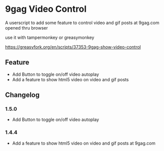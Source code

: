 # 9gag Video Control
A userscript to add some feature to control video and gif posts at 9gag.com opened thru browser

use it with tampermonkey or greasymonkey

https://greasyfork.org/en/scripts/37353-9gag-show-video-control

## Feature
- Add Button to toggle on/off video autoplay
- Add a feature to show html5 video on video and gif posts

## Changelog
### 1.5.0
- Add Button to toggle on/off video autoplay
### 1.4.4
- Add a feature to show html5 video on video and gif posts at 9gag.com